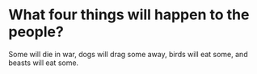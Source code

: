# What four things will happen to the people?

Some will die in war, dogs will drag some away, birds will eat some, and beasts will eat some.
